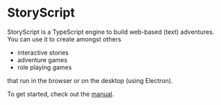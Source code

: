 # StoryScript
StoryScript is a TypeScript engine to build web-based (text) adventures. You can use it to create amongst others
- interactive stories
- adventure games
- role playing games

that run in the browser or on the desktop (using Electron).

To get started, check out the [manual](https://github.com/StrixIT/StoryScript/blob/master/Documents/StoryScript%20tutorial%20v5.1.pdf).
